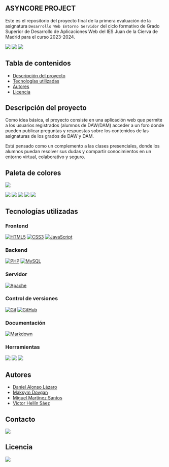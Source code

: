 ## ASYNCORE PROJECT

Este es el repositorio del proyecto final de la primera evaluación de la asignatura `Desarrollo Web Entorno Servidor` del ciclo formativo de Grado Superior de Desarrollo de Aplicaciones Web del IES Juan de la Cierva de Madrid para el curso 2023-2024.

![](https://img.shields.io/github/forks/AsyncCore/asynccore.github.io.svg)
![](https://img.shields.io/github/stars/AsyncCore/asynccore.github.io.svg)
![](https://img.shields.io/github/watchers/AsyncCore/asynccore.github.io.svg)

## Tabla de contenidos

- [Descripción del proyecto](#descripción-del-proyecto)
- [Tecnologías utilizadas](#tecnologías-utilizadas)
- [Autores](#autores)
- [Licencia](#licencia)

## Descripción del proyecto

Como idea básica, el proyecto consiste en una aplicación web que permite a los usuarios registrados (alumnos de DAW/DAM) acceder a un foro donde pueden publicar preguntas y respuestas sobre los contenidos de las asignaturas de los grados de DAW y DAM. 

Está pensado como un complemento a las clases presenciales, donde los alumnos puedan resolver sus dudas y compartir conocimientos en un entorno virtual, colaborativo y seguro.

## Paleta de colores

[![](https://img.shields.io/badge/Paleta_de_colores-coolors.co-gray?style=for-the-badge)](https://coolors.co/palette/03045e-0077b6-00b4d8-90e0ef-caf0f8)

![](https://img.shields.io/badge/03045e-03045e?style=for-the-badge)
![](https://img.shields.io/badge/0077b6-0077b6?style=for-the-badge)
![](https://img.shields.io/badge/00b4d8-00b4d8?style=for-the-badge)
![](https://img.shields.io/badge/90e0ef-90e0ef?style=for-the-badge)
![](https://img.shields.io/badge/caf0f8-caf0f8?style=for-the-badge)

## Tecnologías utilizadas

### Frontend
[![HTML5](https://img.shields.io/badge/html5-%23E34F26.svg?style=for-the-badge&logo=html5&logoColor=white)](https://html.spec.whatwg.org/multipage/)
[![CSS3](https://img.shields.io/badge/css3-%231572B6.svg?style=for-the-badge&logo=css3&logoColor=white)](https://developer.mozilla.org/es/docs/Web/CSS)
[![JavaScript](https://img.shields.io/badge/javascript-%23323330.svg?style=for-the-badge&logo=javascript&logoColor=%23F7DF1E)](https://developer.mozilla.org/es/docs/Web/JavaScript)

### Backend

[![PHP](https://img.shields.io/badge/php-%23777BB4.svg?style=for-the-badge&logo=php&logoColor=white)](https://www.php.net)
[![MySQL](https://img.shields.io/badge/mysql-%23007.svg?style=for-the-badge&logo=mysql&logoColor=white)](https://www.mysql.com)

### Servidor

[![Apache](https://img.shields.io/badge/apache-%23D42029.svg?style=for-the-badge&logo=apache&logoColor=white)](https://httpd.apache.org)

### Control de versiones

[![Git](https://img.shields.io/badge/git-%23F05033.svg?style=for-the-badge&logo=git&logoColor=white)](https://git-scm.com)
[![GitHub](https://img.shields.io/badge/github-%23121011.svg?style=for-the-badge&logo=github&logoColor=white)](https://github.com)

### Documentación

[![Markdown](https://img.shields.io/badge/markdown-%23000000.svg?style=for-the-badge&logo=markdown&logoColor=white)](https://markdown.es)

### Herramientas

[![](http://img.shields.io/badge/-PHPStorm-181717?style=for-the-badge&logo=phpstorm&logoColor=white)](https://www.jetbrains.com/phpstorm/)
[![](https://img.shields.io/badge/WebStorm-000000?style=for-the-badge&logo=WebStorm&logoColor=white)](https://www.jetbrains.com/es-es/webstorm/)
[![](https://img.shields.io/badge/Google_chrome-4285F4?style=for-the-badge&logo=Google-chrome&logoColor=white)](https://www.google.com/intl/es_es/chrome/)

## Autores

- [Daniel Alonso Lázaro](https://github.com/GyllenhaalSP)
- [Maksym Dovgan](https://github.com/xrezu)
- [Miguel Martínez Santos](https://github.com/trikytrukos)
- [Víctor Hellín Sáez](https://github.com/Redcario4444)


## Contacto


[![](https://img.shields.io/discord/1161416338653331546?color=7289da&label=Discord&logo=discord&logoColor=white&style=for-the-badge)](https://discord.gg/ZzjtQ2Tb)


## Licencia

![](https://img.shields.io/github/license/AsyncCore/asynccore.github.io.svg)





